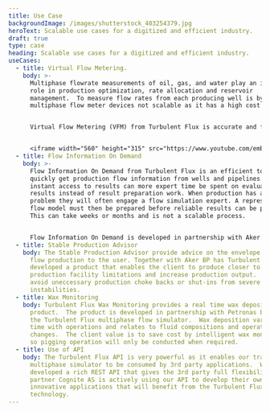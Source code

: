 ```yaml
---
title: Use Case
backgroundImage: /images/shutterstock_403254379.jpg
heroText: Scalable use cases for a digitized and efficient industry.
draft: true
type: case
heading: Scalable use cases for a digitized and efficient industry.
useCases:
  - title: Virtual Flow Metering.
    body: >-
      Multiphase flowrate measurements of oil, gas, and water play an important
      role in production optimization, rate allocation and reservoir
      management.  To measure flow rates from each producing well is by
      multiphase flow meter devices not scalable as it has a high cost impact.


      Virtual Flow Metering (VFM) from Turbulent Flux is accurate and field scalable that estimate oil, gas and water flowrates produced from wells without measuring them directly. The technology is self-maintained by a hybrid physics and data driven model with unique auto-calibration routines so it will output accurate results at any point in time as the well production changes.  The VFM is field proven by multiple clients and can be expanded to also include virtual shut-in/start-up or ramp-down/ramp-up of well production. 


      <iframe width="560" height="315" src="https://www.youtube.com/embed/jVXCxeBNCIU" frameborder="0" allow="accelerometer; autoplay; encrypted-media; gyroscope; picture-in-picture" allowfullscreen></iframe>
  - title: Flow Information On Demand
    body: >-
      Flow Information On Demand from Turbulent Flux is an efficient tool to
      quickly get production flow information from wells and pipelines. With
      instant access to results can more expert time be spent on evaluating
      results instead of result preparation work. When production has a flow
      problem they will often engage a flow simulation expert. A representative
      flow model must then be prepared before reliable results can be produced.
      This can take weeks or months and is not a scalable process.


      Flow Information On Demand is developed in partnership with Aker BP that provide production flow insights into planned production, impact from system modifications, and troubleshoot production incidents. The software maps out flow effects from production slugging and system start-ups that can cause production downtime or reduce production volumes. Wells and pipeline models can upfront be easily created, modified and connected to production data in an user friendly web interface. Models can be revised and published to operations where valuable flow information can be displayed in existing production dashboards with one-click functionality. Calculated flow parameters can automatically be compared with corresponding production reference data for validation purposes.
  - title: Stable Production Advisor
    body: The Stable Production Advisor provide advice on the envelope of stable
      flow production to the user. Together with Aker BP has Turbulent Flux
      developed a product that enables the client to produce closer to
      production facility limitations and increase production output.  This will
      avoid uneccessary production choke backs or shut-ins from severe
      instabilities.
  - title: Wax Monitoring
    body: Turbulent Flux Wax Monitoring provides a real time wax deposition
      product.  The product is developed in partnership with Petronas based on
      the Turbulent Flux multiphase flow simulator.  Wax deposition varies over
      time with operations and relates to fluid compositions and operational
      changes.  The client value is to save cost by intelligent wax monitoring
      so pigging operation will only be conducted when required.
  - title: Use of API
    body: The Turbulent Flux API is very powerful as it enables our transient
      multiphase simulator to be consumed by 3rd party applications.  We have
      developed a rich REST API that gives the 3rd party full flexibility. Our
      partner Cognite AS is actively using our API to develop their own
      innovative applications that will benefit from the Turbulent Flux
      technology.
---
```

